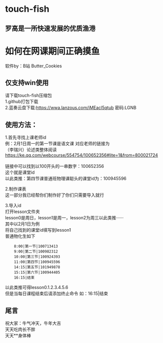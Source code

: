 # touch-fish
罗高是一所快速发展的优质渔港
-------------------------
如何在网课期间正确摸鱼
========================

软件by：B站 Butter_Cookies  

仅支持win使用
-----------
请下载touch-fish压缩包<br>
1.github打包下载<br>
2.蓝奏云盘下载:https://wwa.lanzous.com/iMEacl5qtub 密码:LGNB

使用方法：
-----------

1.首先寻找上课老师id<br> 
         例：2月1日周一的第一节课是语文课 对应老师的链接为<br> 
        （李瑞兴）论述类整体阅读 
https://ke.qq.com/webcourse/554754/100652356#lite=1&from=800021724   <br>                    
链接中可以找到以100开头的一串数字：100652356<br>
这个就是课堂id<br>
以此类推：第四节课普通班物理课聪头的课堂id为：100945596<br> 
     
     
  2.制作课表<br> 
  这一部分我已经帮你们制作好了你们只需要导入就行
  
  
  3.导入id<br> 
  打开lesson文件夹<br> 
  lesson0是周日，lesson1是周一，lesson2为周三以此类推······<br> 
  其中以2月1日为例<br> 
  将自己找到的课堂id填写到lesson1<br> 
  普通物化生如下<br> 

        8:00|第一节|100713413
        9:00|第二节|100982312
        10:00|第三节|100924393
        11:00|第四节|100945596
        14:15|第五节|101949878
        15:15|第六节|100944405
        16:15|结束
以此类推可得lesson0.1.2.3.4.5.6<br>
但是当每日课程结束后请添加终止命令 如：16:15|结束<br>

尾言
----------
祝大家：牛气冲天，牛年大吉<br>
天天吃肉长不胖<br>
天天**身体棒<br>
